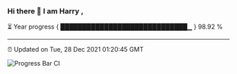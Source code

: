 ### Hi there 👋 I am Harry , 

⏳ Year progress { █████████████████████████████▁ } 98.92 %

---

⏰ Updated on Tue, 28 Dec 2021 01:20:45 GMT

![Progress Bar CI](https://github.com/duykhang68/duykhang68/workflows/Progress%20Bar%20CI/badge.svg)
